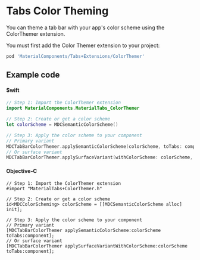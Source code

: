 <!--docs:
title: "Color Theming"
layout: detail
section: components
excerpt: "How to theme Tabs using the Material Design color system."
iconId: tabs
path: /catalog/tabs/color-theming/
-->

# Tabs Color Theming

You can theme a tab bar with your app's color scheme using the ColorThemer extension.

You must first add the Color Themer extension to your project:

``` bash
pod 'MaterialComponents/Tabs+Extensions/ColorThemer'
```

## Example code

<!--<div class="material-code-render" markdown="1">-->
#### Swift
``` swift
// Step 1: Import the ColorThemer extension
import MaterialComponents.MaterialTabs_ColorThemer

// Step 2: Create or get a color scheme
let colorScheme = MDCSemanticColorScheme()

// Step 3: Apply the color scheme to your component
// Primary variant
MDCTabBarColorThemer.applySemanticColorScheme(colorScheme, toTabs: component)
// Or surface variant
MDCTabBarColorThemer.applySurfaceVariant(withColorScheme: colorScheme, toTabs: component)
```

#### Objective-C

``` objc
// Step 1: Import the ColorThemer extension
#import "MaterialTabs+ColorThemer.h"

// Step 2: Create or get a color scheme
id<MDCColorScheming> colorScheme = [[MDCSemanticColorScheme alloc] init];

// Step 3: Apply the color scheme to your component
// Primary variant
[MDCTabBarColorThemer applySemanticColorScheme:colorScheme toTabs:component];
// Or surface variant
[MDCTabBarColorThemer applySurfaceVariantWithColorScheme:colorScheme toTabs:component];
```
<!--</div>-->
